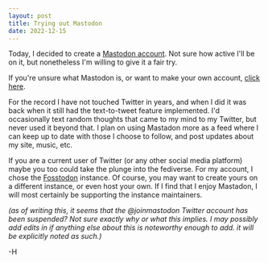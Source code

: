 ```yaml
---
layout: post
title: Trying out Mastodon
date: 2022-12-15
---
```


Today, I decided to create a [Mastodon account](https://fosstodon.org/@whiteVHS). Not sure how active I'll be on it, but nonetheless I'm willing to give it a fair try.

If you're unsure what Mastodon is, or want to make your own account, [click here](https://joinmastodon.org/).

For the record I have not touched Twitter in years, and when I did it was back when it still had the text-to-tweet feature implemented. I'd occasionally text random thoughts that came to my mind to my Twitter, but never used it beyond that. I plan on using Mastadon more as a feed where I can keep up to date with those I choose to follow, and post updates about my site, music, etc.

If you are a current user of Twitter (or any other social media platform) maybe you too could take the plunge into the fediverse.
For my account, I chose the [Fosstodon](https://fosstodon.org) instance. Of course, you may want to create yours on a different instance, or even host your own. If I find that I enjoy Mastadon, I will most certainly be supporting the instance maintainers.

*(as of writing this, it seems that the @joinmastodon Twitter account has been suspended? Not sure exactly why or what this implies. I may possibly add edits in if anything else about this is noteworthy enough to add. it will be explicitly noted as such.)*

-H
